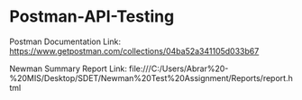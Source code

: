 # Postman-API-Testing
Postman Documentation Link:
https://www.getpostman.com/collections/04ba52a341105d033b67

Newman Summary Report Link:
file:///C:/Users/Abrar%20-%20MIS/Desktop/SDET/Newman%20Test%20Assignment/Reports/report.html

